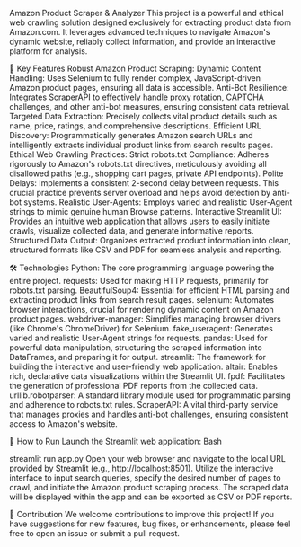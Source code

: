 Amazon Product Scraper & Analyzer
This project is a powerful and ethical web crawling solution designed exclusively for extracting product data from Amazon.com. It leverages advanced techniques to navigate Amazon's dynamic website, reliably collect information, and provide an interactive platform for analysis.

🚀 Key Features
Robust Amazon Product Scraping:
Dynamic Content Handling: Uses Selenium to fully render complex, JavaScript-driven Amazon product pages, ensuring all data is accessible.
Anti-Bot Resilience: Integrates ScraperAPI to effectively handle proxy rotation, CAPTCHA challenges, and other anti-bot measures, ensuring consistent data retrieval.
Targeted Data Extraction: Precisely collects vital product details such as name, price, ratings, and comprehensive descriptions.
Efficient URL Discovery: Programmatically generates Amazon search URLs and intelligently extracts individual product links from search results pages.
Ethical Web Crawling Practices:
Strict robots.txt Compliance: Adheres rigorously to Amazon's robots.txt directives, meticulously avoiding all disallowed paths (e.g., shopping cart pages, private API endpoints).
Polite Delays: Implements a consistent 2-second delay between requests. This crucial practice prevents server overload and helps avoid detection by anti-bot systems.
Realistic User-Agents: Employs varied and realistic User-Agent strings to mimic genuine human Browse patterns.
Interactive Streamlit UI: Provides an intuitive web application that allows users to easily initiate crawls, visualize collected data, and generate informative reports.
Structured Data Output: Organizes extracted product information into clean, structured formats like CSV and PDF for seamless analysis and reporting.

  

🛠️ Technologies
Python: The core programming language powering the entire project.
requests: Used for making HTTP requests, primarily for robots.txt parsing.
BeautifulSoup4: Essential for efficient HTML parsing and extracting product links from search result pages.
selenium: Automates browser interactions, crucial for rendering dynamic content on Amazon product pages.
webdriver-manager: Simplifies managing browser drivers (like Chrome's ChromeDriver) for Selenium.
fake_useragent: Generates varied and realistic User-Agent strings for requests.
pandas: Used for powerful data manipulation, structuring the scraped information into DataFrames, and preparing it for output.
streamlit: The framework for building the interactive and user-friendly web application.
altair: Enables rich, declarative data visualizations within the Streamlit UI.
fpdf: Facilitates the generation of professional PDF reports from the collected data.
urllib.robotparser: A standard library module used for programmatic parsing and adherence to robots.txt rules.
ScraperAPI: A vital third-party service that manages proxies and handles anti-bot challenges, ensuring consistent access to Amazon's website.






🚀 How to Run
Launch the Streamlit web application:
Bash

streamlit run app.py
Open your web browser and navigate to the local URL provided by Streamlit (e.g., http://localhost:8501).
Utilize the interactive interface to input search queries, specify the desired number of pages to crawl, and initiate the Amazon product scraping process. The scraped data will be displayed within the app and can be exported as CSV or PDF reports.


🤝 Contribution
We welcome contributions to improve this project! If you have suggestions for new features, bug fixes, or enhancements, please feel free to open an issue or submit a pull request.


